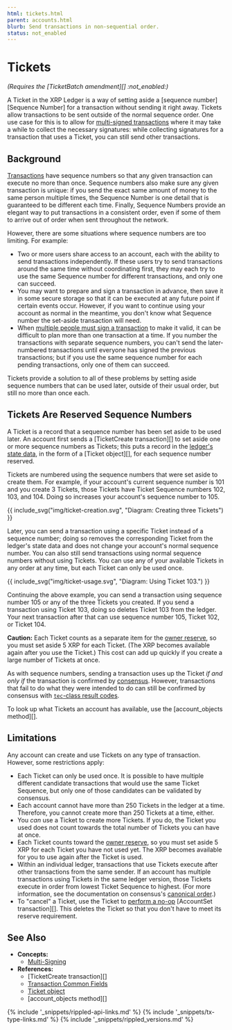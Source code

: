 ```yaml
---
html: tickets.html
parent: accounts.html
blurb: Send transactions in non-sequential order.
status: not_enabled
---
```

# Tickets

_(Requires the [TicketBatch amendment][] :not_enabled:)_

A Ticket in the XRP Ledger is a way of setting aside a [sequence number][Sequence Number] for a transaction without sending it right away. Tickets allow transactions to be sent outside of the normal sequence order. One use case for this is to allow for [multi-signed transactions](multi-signing.html) where it may take a while to collect the necessary signatures: while collecting signatures for a transaction that uses a Ticket, you can still send other transactions.

## Background

[Transactions](transaction-basics.html) have sequence numbers so that any given transaction can execute no more than once. Sequence numbers also make sure any given transaction is unique: if you send the exact same amount of money to the same person multiple times, the Sequence Number is one detail that is guaranteed to be different each time. Finally, Sequence Numbers provide an elegant way to put transactions in a consistent order, even if some of them to arrive out of order when sent throughout the network.

However, there are some situations where sequence numbers are too limiting. For example:

- Two or more users share access to an account, each with the ability to send transactions independently. If these users try to send transactions around the same time without coordinating first, they may each try to use the same Sequence number for different transactions, and only one can succeed.
- You may want to prepare and sign a transaction in advance, then save it in some secure storage so that it can be executed at any future point if certain events occur. However, if you want to continue using your account as normal in the meantime, you don't know what Sequence number the set-aside transaction will need.
- When [multiple people must sign a transaction](multi-signing.html) to make it valid, it can be difficult to plan more than one transaction at a time. If you number the transactions with separate sequence numbers, you can't send the later-numbered transactions until everyone has signed the previous transactions; but if you use the same sequence number for each pending transactions, only one of them can succeed.

Tickets provide a solution to all of these problems by setting aside sequence numbers that can be used later, outside of their usual order, but still no more than once each.


## Tickets Are Reserved Sequence Numbers

A Ticket is a record that a sequence number has been set aside to be used later. An account first sends a [TicketCreate transaction][] to set aside one or more sequence numbers as Tickets; this puts a record in the [ledger's state data](ledgers.html), in the form of a [Ticket object][], for each sequence number reserved.

Tickets are numbered using the sequence numbers that were set aside to create them. For example, if your account's current sequence number is 101 and you create 3 Tickets, those Tickets have Ticket Sequence numbers 102, 103, and 104. Doing so increases your account's sequence number to 105.

{{ include_svg("img/ticket-creation.svg", "Diagram: Creating three Tickets") }}

Later, you can send a transaction using a specific Ticket instead of a sequence number; doing so removes the corresponding Ticket from the ledger's state data and does not change your account's normal sequence number. You can also still send transactions using normal sequence numbers without using Tickets. You can use any of your available Tickets in any order at any time, but each Ticket can only be used once.

{{ include_svg("img/ticket-usage.svg", "Diagram: Using Ticket 103.") }}

Continuing the above example, you can send a transaction using sequence number 105 or any of the three Tickets you created. If you send a transaction using Ticket 103, doing so deletes Ticket 103 from the ledger. Your next transaction after that can use sequence number 105, Ticket 102, or Ticket 104.

**Caution:** Each Ticket counts as a separate item for the [owner reserve](reserves.html), so you must set aside 5 XRP for each Ticket. (The XRP becomes available again after you use the Ticket.) This cost can add up quickly if you create a large number of Tickets at once.

As with sequence numbers, sending a transaction uses up the Ticket _if and only if_ the transaction is confirmed by [consensus](consensus.html). However, transactions that fail to do what they were intended to do can still be confirmed by consensus with [`tec`-class result codes](tec-codes.html).

To look up what Tickets an account has available, use the [account_objects method][].

## Limitations

Any account can create and use Tickets on any type of transaction. However, some restrictions apply:

- Each Ticket can only be used once. It is possible to have multiple different candidate transactions that would use the same Ticket Sequence, but only one of those candidates can be validated by consensus.
- Each account cannot have more than 250 Tickets in the ledger at a time. Therefore, you cannot create more than 250 Tickets at a time, either.
- You _can_ use a Ticket to create more Tickets. If you do, the Ticket you used does not count towards the total number of Tickets you can have at once.
- Each Ticket counts toward the [owner reserve](reserves.html), so you must set aside 5 XRP for each Ticket you have not used yet. The XRP becomes available for you to use again after the Ticket is used.
- Within an individual ledger, transactions that use Tickets execute after other transactions from the same sender. If an account has multiple transactions using Tickets in the same ledger version, those Tickets execute in order from lowest Ticket Sequence to highest. (For more information, see the documentation on consensus's [canonical order](consensus.html#calculate-and-share-validations).)
- To "cancel" a Ticket, use the Ticket to [perform a no-op](about-canceling-a-transaction.html) [AccountSet transaction][]. This deletes the Ticket so that you don't have to meet its reserve requirement.

## See Also

<!-- TODO: add a tutorial for creating & using a Ticket -->

- **Concepts:**
    - [Multi-Signing](multi-signing.html)
- **References:**
    - [TicketCreate transaction][]
    - [Transaction Common Fields](transaction-common-fields.html)
    - [Ticket object](ticket.html)
    - [account_objects method][]

<!--{# common link defs #}-->
{% include '_snippets/rippled-api-links.md' %}
{% include '_snippets/tx-type-links.md' %}
{% include '_snippets/rippled_versions.md' %}
